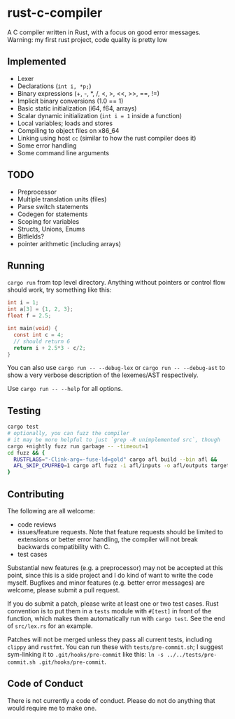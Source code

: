 # rust-c-compiler

A C compiler written in Rust, with a focus on good error messages. Warning: my first rust project, code quality is pretty low

## Implemented

- Lexer
- Declarations (`int i, *p;`)
- Binary expressions (+, -, \*, /, \<, \>, \<\<, \>\>, ==, !=)
- Implicit binary conversions (1.0 == 1)
- Basic static initialization (i64, f64, arrays)
- Scalar dynamic initialization (`int i = 1` inside a function)
- Local variables; loads and stores
- Compiling to object files on x86_64
- Linking using host `cc` (similar to how the rust compiler does it)
- Some error handling
- Some command line arguments

## TODO

- Preprocessor
- Multiple translation units (files)
- Parse switch statements
- Codegen for statements
- Scoping for variables
- Structs, Unions, Enums
- Bitfields?
- pointer arithmetic (including arrays)

## Running

`cargo run` from top level directory.
Anything without pointers or control flow should work, try something like this:

```c
int i = 1;
int a[3] = {1, 2, 3};
float f = 2.5;

int main(void) {
  const int c = 4;
  // should return 6
  return i + 2.5*3 - c/2;
}
```

You can also use `cargo run -- --debug-lex` or `cargo run -- --debug-ast`
to show a very verbose description of the lexemes/AST respectively.

Use `cargo run -- --help` for all options.

## Testing

```sh
cargo test
# optionally, you can fuzz the compiler
# it may be more helpful to just `grep -R unimplemented src`, though
cargo +nightly fuzz run garbage -- -timeout=1
cd fuzz && {
  RUSTFLAGS="-Clink-arg=-fuse-ld=gold" cargo afl build --bin afl &&
  AFL_SKIP_CPUFREQ=1 cargo afl fuzz -i afl/inputs -o afl/outputs target/debug/afl
}
```

## Contributing

The following are all welcome:
- code reviews
- issues/feature requests.
Note that feature requests should be limited to extensions or better error handling,
the compiler will not break backwards compatibility with C.
- test cases

Substantial new features (e.g. a preprocessor) may not be accepted at this point,
since this is a side project and I do kind of want to write the code myself.
Bugfixes and minor features (e.g. better error messages) are welcome, please submit a pull request.

If you do submit a patch, please write at least one or two test cases.
Rust convention is to put them in a `tests` module with `#[test]` in front of the function,
which makes them automatically run with `cargo test`.
See the end of `src/lex.rs` for an example.

Patches will not be merged unless they pass all current tests, including `clippy` and `rustfmt`.
You can run these with `tests/pre-commit.sh`;
I suggest sym-linking it to `.git/hooks/pre-commit` like this:
`ln -s ../../tests/pre-commit.sh .git/hooks/pre-commit`.

## Code of Conduct

There is not currently a code of conduct. Please do not do anything that would require me to make one.
